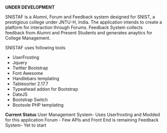 **UNDER DEVELOPMENT**

SNISTAF is a Alumni, Forum and Feedback system designed for SNIST, a prestigious college under JNTU-H, India. The application intends to create a platform for interaction through Forums. Feedback System collects feedback from Alumni and Present Students and generates anaytics for College Management.

SNISTAF uses following tools
* UserFrosting
* Jquery
* Twitter Bootstrap
* Font Awesome
* Handlebars templating
* Tablesorter 2.17.7
* Typeahead addon for Bootstrap
* DateJS
* Bootstrap Switch
* Bootsole PHP templating


**Current Status**
User Management System- Uses Userfrosting and Modded for this application
Forum - Few APIs and Front End is remaining
Feedback System- Yet to start
